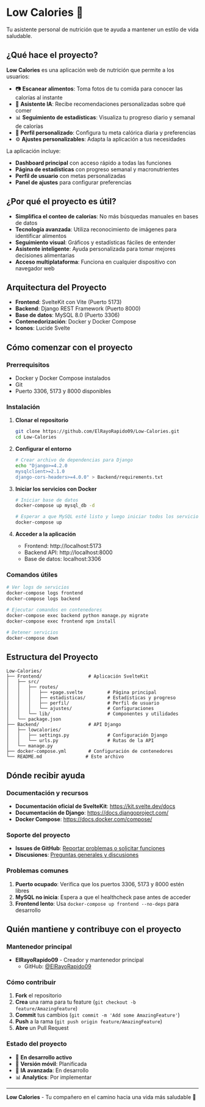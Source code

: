 # Low Calories 🥗

Tu asistente personal de nutrición que te ayuda a mantener un estilo de vida saludable.

## ¿Qué hace el proyecto?

**Low Calories** es una aplicación web de nutrición que permite a los usuarios:

- 📷 **Escanear alimentos**: Toma fotos de tu comida para conocer las calorías al instante
- 🤖 **Asistente IA**: Recibe recomendaciones personalizadas sobre qué comer
- 📊 **Seguimiento de estadísticas**: Visualiza tu progreso diario y semanal de calorías
- 👤 **Perfil personalizado**: Configura tu meta calórica diaria y preferencias
- ⚙️ **Ajustes personalizables**: Adapta la aplicación a tus necesidades

La aplicación incluye:
- **Dashboard principal** con acceso rápido a todas las funciones
- **Página de estadísticas** con progreso semanal y macronutrientes
- **Perfil de usuario** con metas personalizadas
- **Panel de ajustes** para configurar preferencias

## ¿Por qué el proyecto es útil?

- **Simplifica el conteo de calorías**: No más búsquedas manuales en bases de datos
- **Tecnología avanzada**: Utiliza reconocimiento de imágenes para identificar alimentos
- **Seguimiento visual**: Gráficos y estadísticas fáciles de entender
- **Asistente inteligente**: Ayuda personalizada para tomar mejores decisiones alimentarias
- **Acceso multiplataforma**: Funciona en cualquier dispositivo con navegador web

## Arquitectura del Proyecto

- **Frontend**: SvelteKit con Vite (Puerto 5173)
- **Backend**: Django REST Framework (Puerto 8000)
- **Base de datos**: MySQL 8.0 (Puerto 3306)
- **Contenedorización**: Docker y Docker Compose
- **Iconos**: Lucide Svelte

## Cómo comenzar con el proyecto

### Prerrequisitos

- Docker y Docker Compose instalados
- Git
- Puerto 3306, 5173 y 8000 disponibles

### Instalación

1. **Clonar el repositorio**
   ```bash
   git clone https://github.com/ElRayoRapido09/Low-Calories.git
   cd Low-Calories
   ```

2. **Configurar el entorno**
   ```bash
   # Crear archivo de dependencias para Django
   echo "Django>=4.2.0
   mysqlclient>=2.1.0
   django-cors-headers>=4.0.0" > Backend/requirements.txt
   ```

3. **Iniciar los servicios con Docker**
   ```bash
   # Iniciar base de datos
   docker-compose up mysql_db -d
   
   # Esperar a que MySQL esté listo y luego iniciar todos los servicios
   docker-compose up
   ```

4. **Acceder a la aplicación**
   - Frontend: http://localhost:5173
   - Backend API: http://localhost:8000
   - Base de datos: localhost:3306

### Comandos útiles

```bash
# Ver logs de servicios
docker-compose logs frontend
docker-compose logs backend

# Ejecutar comandos en contenedores
docker-compose exec backend python manage.py migrate
docker-compose exec frontend npm install

# Detener servicios
docker-compose down
```

## Estructura del Proyecto

```
Low-Calories/
├── Frontend/                 # Aplicación SvelteKit
│   ├── src/
│   │   ├── routes/
│   │   │   ├── +page.svelte         # Página principal
│   │   │   ├── estadisticas/        # Estadísticas y progreso
│   │   │   ├── perfil/              # Perfil de usuario
│   │   │   └── ajustes/             # Configuraciones
│   │   └── lib/                     # Componentes y utilidades
│   └── package.json
├── Backend/                  # API Django
│   ├── lowcalories/
│   │   ├── settings.py              # Configuración Django
│   │   └── urls.py                  # Rutas de la API
│   └── manage.py
├── docker-compose.yml        # Configuración de contenedores
└── README.md                # Este archivo
```

## Dónde recibir ayuda

### Documentación y recursos

- **Documentación oficial de SvelteKit**: https://kit.svelte.dev/docs
- **Documentación de Django**: https://docs.djangoproject.com/
- **Docker Compose**: https://docs.docker.com/compose/

### Soporte del proyecto

- **Issues de GitHub**: [Reportar problemas o solicitar funciones](https://github.com/ElRayoRapido09/Low-Calories/issues)
- **Discusiones**: [Preguntas generales y discusiones](https://github.com/ElRayoRapido09/Low-Calories/discussions)

### Problemas comunes

1. **Puerto ocupado**: Verifica que los puertos 3306, 5173 y 8000 estén libres
2. **MySQL no inicia**: Espera a que el healthcheck pase antes de acceder
3. **Frontend lento**: Usa `docker-compose up frontend --no-deps` para desarrollo

## Quién mantiene y contribuye con el proyecto

### Mantenedor principal

- **ElRayoRapido09** - Creador y mantenedor principal
  - GitHub: [@ElRayoRapido09](https://github.com/ElRayoRapido09)

### Cómo contribuir

1. **Fork** el repositorio
2. **Crea** una rama para tu feature (`git checkout -b feature/AmazingFeature`)
3. **Commit** tus cambios (`git commit -m 'Add some AmazingFeature'`)
4. **Push** a la rama (`git push origin feature/AmazingFeature`)
5. **Abre** un Pull Request

### Estado del proyecto

- 🚧 **En desarrollo activo**
- 📱 **Versión móvil**: Planificada
- 🤖 **IA avanzada**: En desarrollo
- 📊 **Analytics**: Por implementar

---

**Low Calories** - Tu compañero en el camino hacia una vida más saludable 🌱